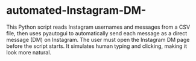 # automated-Instagram-DM-
This Python script reads Instagram usernames and messages from a CSV file, then uses pyautogui to automatically send each message as a direct message (DM) on Instagram. The user must open the Instagram DM page before the script starts. It simulates human typing and clicking, making it look more natural.
